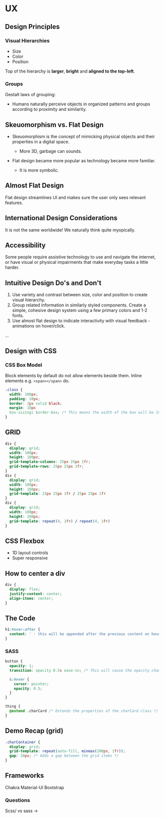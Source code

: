 # UX

## Design Principles

### Visual Hierarchies

- Size
- Color
- Position

Top of the hierarchy is **larger**,  **bright** and **aligned to the top-left**.

### Groups

Gestalt laws of grouping:
- Humans naturally perceive objects in organized patterns and groups according to proximity and similarity.

## Skeuomorphism vs. Flat Design

- Skeuomorphism is the concept of mimicking physical objects and their properties in a digital space.
  - More 3D, garbage can sounds.

- Flat design became more popular as technology became more familiar.
  - It is more symbolic.

## Almost Flat Design

Flat design streamlines UI and makes sure the user only sees relevant features.

## International Design Considerations

It is not the same worldwide! We naturally think quite myopically.

## Accessibility

Some people require assistive technology to use and navigate the internet, or have visual or physical impairments that make everyday tasks a little harder.

## Intuitive Design Do's and Don't

1. Use variety and contrast between size, color and position to create visual hierarchy.
2. Group related information in similarly styled components. Create a simple, cohesive design system using a few primary colors and 1-2 fonts.
3. Use almost flat design to indicate interactivity with visual feedback - animations on hover/click.

...

## Design with CSS

### CSS Box Model

Block elements by default do not allow elements beside them.
Inline elements e.g. `<span></span>` do.

```CSS
.class {
  width: 100px;
  padding: 10px;
  border: 2px solid black;
  margin: 10px
  box-sizing: border-box; /* This means the width of the box will be 100px including margin and padding and border */
}
```

## GRID

```CSS
div {
  display: grid;
  width: 100px;
  height: 100px;
  grid-template-columns: 25px 25px 1fr;
  grid-template-rows: 25px 25px 1fr;
}
div {
  display: grid;
  width: 100px;
  height: 100px;
  grid-template: 25px 25px 1fr / 25px 25px 1fr
}
div {
  display: grid;
  width: 100px;
  height: 100px;
  grid-template: repeat(4, 1fr) / repeat(4, 1fr)
}
```

## CSS Flexbox

- 1D layout controls
- Super responsive


## How to center a div

```CSS
div {
  display: flex;
  justify-content: center;
  align-items: center;
}
```

## The Code

```CSS
h1:hover:after {
  content: ' - this will be appended after the previous content on hove';
}
```

### SASS

```CSS
button { 
  opacity: 1;
  transition: opacity 0.5s ease-in; /* This will cause the opacity change to ease in over 0.5 seconds*/

  &:hover {
    cursor: pointer;
    opacity: 0.5;
  }
}

thing {
  @extend .charCard /* Extends the properties of the charCard class */
}
```

## Demo Recap (grid)

```CSS
.charContainer {
  display: grid;
  grid-template: repeat(auto-fill, minmax(200px, 1fr));
  gap: 10px; /* Adds a gap between the grid items */
}
```

## Frameworks

Chakra
Material-UI
Bootstrap


### Questions

Scss/ vs sass -> 
